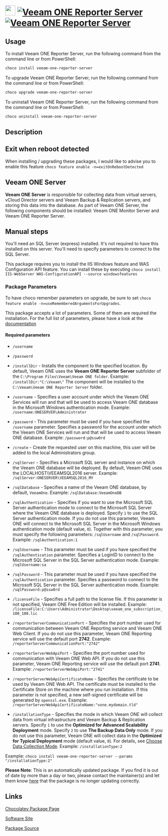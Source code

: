 ﻿# <img src="https://cdn.jsdelivr.net/gh/mkevenaar/chocolatey-packages@2ee2fcd53cc3763c730d67ed56857053d503baa0/icons/veeam-one-reporter-server.png" width="32" height="32"/> [![Veeam ONE Reporter Server](https://img.shields.io/chocolatey/v/veeam-one-reporter-server.svg?label=Veeam+ONE+Reporter+Server)](https://community.chocolatey.org/packages/veeam-one-reporter-server) [![Veeam ONE Reporter Server](https://img.shields.io/chocolatey/dt/veeam-one-reporter-server.svg)](https://community.chocolatey.org/packages/veeam-one-reporter-server)

## Usage

To install Veeam ONE Reporter Server, run the following command from the command line or from PowerShell:

```powershell
choco install veeam-one-reporter-server
```

To upgrade Veeam ONE Reporter Server, run the following command from the command line or from PowerShell:

```powershell
choco upgrade veeam-one-reporter-server
```

To uninstall Veeam ONE Reporter Server, run the following command from the command line or from PowerShell:

```powershell
choco uninstall veeam-one-reporter-server
```

## Description

## Exit when reboot detected

When installing / upgrading these packages, I would like to advise you to enable this feature `choco feature enable -n=exitOnRebootDetected`

## Veeam ONE Server

**Veeam ONE Server** is responsible for collecting data from virtual servers, vCloud Director servers and Veeam Backup & Replication servers, and storing this data into the database. As part of Veeam ONE Server, the following components should be installed: Veeam ONE Monitor Server and Veeam ONE Reporter Server.

## Manual steps

You'll need an SQL Server (express) installed. It's not required to have this installed on this server. You'll need to specify parameters to connect to the SQL Server.

This package requires you to install the IIS Windows feature and WAS Configuration API feature. You can install these by executing `choco install IIS-WebServer WAS-ConfigurationAPI --source windowsfeatures`

### Package Parameters

To have choco remember parameters on upgrade, be sure to set `choco feature enable -n=useRememberedArgumentsForUpgrades`.

This package accepts a lot of parameters. Some of them are required the installation. For the full list of parameters, please have a look at the [documentation](https://github.com/mkevenaar/chocolatey-packages/blob/master/automatic/veeam-one-reporter-server/PARAMETERS.md)

#### Required parameters

* `/username`
* `/password`

* `/installDir` - Installs the component to the specified location. By default, Veeam ONE uses the **Veeam ONE Reporter Server** subfolder of the `C:\Program Files\Veeam\Veeam ONE folder`. Example: `/installDir:"C:\Veeam\"` The component will be installed to the `C:\Veeam\Veeam ONE Reporter Server` folder.
* `/username` - Specifies a user account under which the Veeam ONE Services will run and that will be used to access Veeam ONE database in the Microsoft Windows authentication mode. Example: `/username:ONESERVER\Administrator`
* `/password` - This parameter must be used if you have specified the `/username` parameter. Specifies a password for the account under which the Veeam ONE Services will run and that will be used to access Veeam ONE database. Example: `/password:p@ssw0rd`
* `/create` - Create the requested user on this machine, this user will be added to the local Administrators group.
* `/sqlServer` - Specifies a Microsoft SQL server and instance on which the Veeam ONE database will be deployed. By default, Veeam ONE uses the LOCALHOST\VEEAMSQL2016 server. Example: `/sqlServer:ONESERVER\VEEAMSQL2016_MY`
* `/sqlDatabase` - Specifies a name of the Veeam ONE database, by default, `VeeamOne`. Example: `/sqlDatabase:VeeamOneDB`
* `/sqlAuthentication` - Specifies if you want to use the Microsoft SQL Server authentication mode to connect to the Microsoft SQL Server where the Veeam ONE database is deployed. Specify `1` to use the SQL Server authentication mode. If you do not use this parameter, Veeam ONE will connect to the Microsoft SQL Server in the Microsoft Windows authentication mode (default value, `0`). Together with this parameter, you must specify the following parameters: `/sqlUsername` and `/sqlPassword`. Example: `/sqlAuthentication:1`
* `/sqlUsername` - This parameter must be used if you have specified the `/sqlAuthentication` parameter. Specifies a LoginID to connect to the Microsoft SQL Server in the SQL Server authentication mode. Example: `/sqlUsername:sa`
* `/sqlPassword` - This parameter must be used if you have specified the `/sqlAuthentication` parameter. Specifies a password to connect to the Microsoft SQL Server in the SQL Server authentication mode. Example: `/sqlPassword:p@ssw0rd`
* `/licenseFile` - Specifies a full path to the license file. If this parameter is not specified, Veeam ONE Free Edition will be installed. Example: `/licenseFile:C:\Users\Administrator\Desktop\veeam_one_subscription_100_100.lic`
* `/reporterServerCommunicationPort` - Specifies the port number used for communication between Veeam ONE Reporting service and Veeam ONE Web Client. If you do not use this parameter, Veeam ONE Reporting service will use the default port **2742**. Example: `/reporterServerCommunicationPort:"2742"`
* `/reporterServerWebApiPort` - Specifies the port number used for communication with Veeam ONE Web API. If you do not use this parameter, Veeam ONE Reporting service will use the default port **2741**. Example: `/reporterServerWebApiPort:"2741"`
* `/reporterServerWebApiCertificateName` - Specifies the certificate to be used by Veeam ONE Web API. The certificate must be installed to the Certificate Store on the machine where you run installation. If this parameter is not specified, a new self-signed certificate will be generated by `openssl.exe`. Example: `/reporterServerWebApiCertificateName:"vone.mydomain.tld"`
* `/installationType` - Specifies the mode in which Veeam ONE will collect data from virtual infrastructure and Veeam Backup & Replication servers. Specify `1` to use the **Optimized for Advanced Scalability Deployment** mode. Specify `2` to use **The Backup Data Only** mode. If you do not use this parameter, Veeam ONE will collect data in the **Optimized for Typical Deployment** mode (default value, `0`). For details, see [Choose Data Collection Mode](https://helpcenter.veeam.com/docs/one/deployment/typical_choose_collection_mode.html). Example: `/installationType:2`

Example: `choco install veeam-one-reporter-server --params "/installationType:2"`

**Please Note**: This is an automatically updated package. If you find it is
out of date by more than a day or two, please contact the maintainer(s) and
let them know [here](https://github.com/mkevenaar/chocolatey-packages/issues) that the package is no longer updating correctly.


## Links

[Chocolatey Package Page](https://community.chocolatey.org/packages/veeam-one-reporter-server)

[Software Site](http://www.veeam.com/)

[Package Source](https://github.com/mkevenaar/chocolatey-packages/tree/master/automatic/veeam-one-reporter-server)

